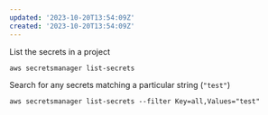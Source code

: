 ```yaml
---
updated: '2023-10-20T13:54:09Z'
created: '2023-10-20T13:54:09Z'
---
```

List the secrets in a project

```
aws secretsmanager list-secrets
```

Search for any secrets matching a particular string (`"test"`)

```
aws secretsmanager list-secrets --filter Key=all,Values="test"
```

